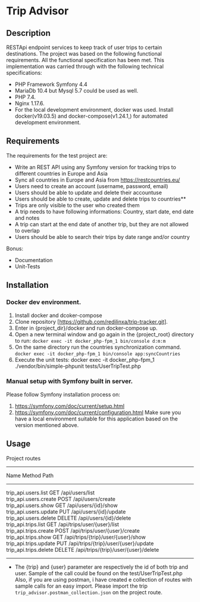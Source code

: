 # Trip Advisor
## Description
RESTApi endpoint services to keep track of user trips to certain destinations.
The project was based on the following functional requirements. All the functional specification has been met.
This implementation was carried through with the following technical specifications:
- PHP Framework Symfony 4.4
- MariaDb 10.4 but Mysql 5.7 could be used as well.
- PHP 7.4.
- Nginx 1.17.6.
- For the local development environment, docker was used. Install docker(v19.03.5) and docker-compose(v1.24.1,) for automated development environment.

## Requirements
The requirements for the test project are:
- Write an REST API using any Symfony version for tracking trips to
different countries in Europe and Asia
- Sync all countries in Europe and Asia from https://restcountries.eu/
- Users need to create an account (username, password, email)
- Users should be able to update and delete their accountuse
- Users should be able to create, update and delete trips to countries**
- Trips are only visible to the user who created them
- A trip needs to have following informations: Country, start date, end
date and notes
- A trip can start at the end date of another trip, but they are not
allowed to overlap
- Users should be able to search their trips by date range and/or country

Bonus:
- Documentation
- Unit-Tests

## Installation
### Docker dev environment.
1. Install docker and dcoker-compose
2. Clone repository [https://github.com/redilinxa/trip-tracker.git].
3. Enter in {project_dir}/docker and run docker-compose up.
4. Open a new terminal window and go again in the {project_root} directory to run: `docker exec -it docker_php-fpm_1 bin/console d:m:m`
5. On the same directory run the countries synchronization command. `docker exec -it docker_php-fpm_1 bin/console app:syncCountries`
6. Execute the unit tests: docker exec -it docker_php-fpm_1 ./vendor/bin/simple-phpunit tests/UserTripTest.php

### Manual setup with Symfony built in server.
Please follow Symfony installation process on:
1. https://symfony.com/doc/current/setup.html
2. https://symfony.com/doc/current/configuration.html
Make sure you have a local environment suitable for this application based on the version mentioned above.


## Usage
Project routes
 ----------------------- -------- -------------------------------------- 
  Name                    Method   Path                                  
 ----------------------- -------- -------------------------------------- 
  trip_api.users.list     GET      /api/users/list                       
  trip_api.users.create   POST     /api/users/create                     
  trip_api.users.show     GET      /api/users/{id}/show                  
  trip_api.users.update   PUT      /api/users/{id}/update                
  trip_api.users.delete   DELETE   /api/users/{id}/delete                
  trip_api.trips.list     GET      /api/trips/user/{user}/list           
  trip_api.trips.create   POST     /api/trips/user/{user}/create         
  trip_api.trips.show     GET      /api/trips/{trip}/user/{user}/show    
  trip_api.trips.update   PUT      /api/trips/{trip}/user/{user}/update  
  trip_api.trips.delete   DELETE   /api/trips/{trip}/user/{user}/delete  
 ----------------------- -------- -------------------------------------- 
* The {trip} and {user} parameter are respectively the id of both trip and user. 
Sample of the call could be found on the test/UserTripTest.php
Also, if you are using postman, i have created e collection of routes with sample calls
for an easy import. Please import the trip `trip_advisor.postman_collection.json` on the project route.

